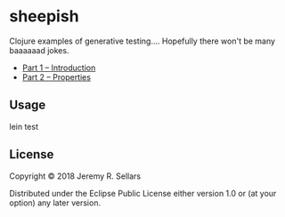 # sheepish

Clojure examples of generative testing....  Hopefully there won't be many baaaaaad jokes.

* [Part 1 – Introduction](http://jeremyrsellars.github.io/no-new-legacy/posts/2018-09-07-generative-testing-introduction/)
* [Part 2 – Properties](http://jeremyrsellars.github.io/no-new-legacy/posts/2018-09-11-generative-testing-properties/)

## Usage

lein test

## License

Copyright © 2018 Jeremy R. Sellars

Distributed under the Eclipse Public License either version 1.0 or (at your option) any later version.
